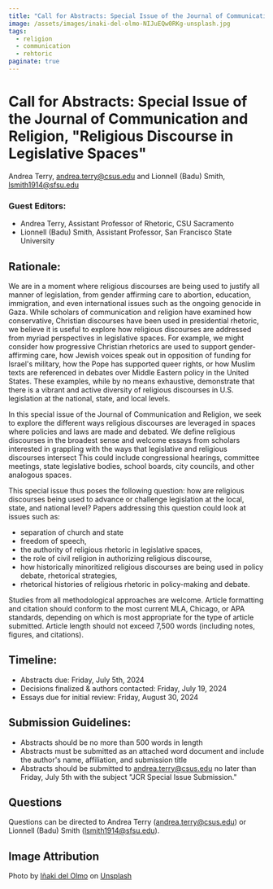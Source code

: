 ```yaml
---
title: "Call for Abstracts: Special Issue of the Journal of Communication and Religion, 'Religious Discourse in Legislative Spaces'"
image: /assets/images/inaki-del-olmo-NIJuEQw0RKg-unsplash.jpg
tags:
  - religion
  - communication
  - rehtoric
paginate: true   
---
```


Call for Abstracts: Special Issue of the Journal of Communication and Religion, "Religious Discourse in Legislative Spaces"
===========================================================================================================================

Andrea Terry, <andrea.terry@csus.edu> and Lionnell (Badu) Smith, <lsmith1914@sfsu.edu>

### Guest Editors:
- Andrea Terry, Assistant Professor of Rhetoric, CSU Sacramento
- Lionnell (Badu) Smith, Assistant Professor, San Francisco State University

## Rationale:

We are in a moment where religious discourses are being used to justify all manner of legislation, from gender affirming care to abortion, education, immigration, and even international issues such as the ongoing genocide in Gaza. While scholars of communication and religion have examined how conservative, Christian discourses have been used in presidential rhetoric, we believe it is useful to explore how religious discourses are addressed from myriad perspectives in legislative spaces. For example, we might consider how progressive Christian rhetorics are used to support gender-affirming care, how Jewish voices speak out in opposition of funding for Israel's military, how the Pope has supported queer rights, or how Muslim texts are referenced in debates over Middle Eastern policy in the United States. These examples, while by no means exhaustive, demonstrate that there is a vibrant and active diversity of religious discourses in U.S. legislation at the national, state, and local levels.  

In this special issue of the Journal of Communication and Religion, we seek to explore the different ways religious discourses are leveraged in spaces where policies and laws are made and debated. We define religious discourses in the broadest sense and welcome essays from scholars interested in grappling with the ways that legislative and religious discourses intersect This could include congressional hearings, committee meetings, state legislative bodies, school boards, city councils, and other analogous spaces. 

This special issue thus poses the following question: how are religious discourses being used to advance or challenge legislation at the local, state, and national level? Papers addressing this question could look at issues such as:

-   separation of church and state
-   freedom of speech, 
-   the authority of religious rhetoric in legislative spaces, 
-   the role of civil religion in authorizing religious discourse, 
-   how historically minoritized religious discourses are being used in policy debate, rhetorical strategies,
-   rhetorical histories of religious rhetoric in policy-making and debate. 

Studies from all methodological approaches are welcome. Article formatting and citation should conform to the most current MLA, Chicago, or APA standards, depending on which is most appropriate for the type of article submitted. Article length should not exceed 7,500 words (including notes, figures, and citations). 

## Timeline: 

-   Abstracts due: Friday, July 5th, 2024 
-   Decisions finalized & authors contacted: Friday, July 19, 2024
-   Essays due for initial review: Friday, August 30, 2024

## Submission Guidelines:

-   Abstracts should be no more than 500 words in length
-   Abstracts must be submitted as an attached word document and include the author's name, affiliation, and submission title 
-   Abstracts should be submitted to <andrea.terry@csus.edu> no later than Friday, July 5th with the subject "JCR Special Issue Submission."

## Questions
Questions can be directed to Andrea Terry (<andrea.terry@csus.edu>) or Lionnell (Badu) Smith (<lsmith1914@sfsu.edu>).

## Image Attribution
Photo by <a href="https://unsplash.com/@inakihxz?utm_content=creditCopyText&utm_medium=referral&utm_source=unsplash">Iñaki del Olmo</a> on <a href="https://unsplash.com/photos/assorted-title-of-books-piled-in-the-shelves-NIJuEQw0RKg?utm_content=creditCopyText&utm_medium=referral&utm_source=unsplash">Unsplash</a>
  